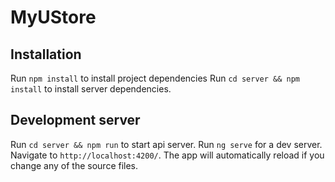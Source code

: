 # MyUStore

## Installation

Run `npm install` to install project dependencies
Run `cd server && npm install` to install server dependencies.

## Development server

Run `cd server && npm run` to start api server.
Run `ng serve` for a dev server. Navigate to `http://localhost:4200/`. The app will automatically reload if you change any of the source files.


